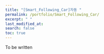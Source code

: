 ```yaml
---
title: "[Smart_Following_Car]자동 "
permalink: /portfolio/Smart_Following_Car/
excerpt: " "
last_modified_at: 
search: false
toc: true
---
```

To be written